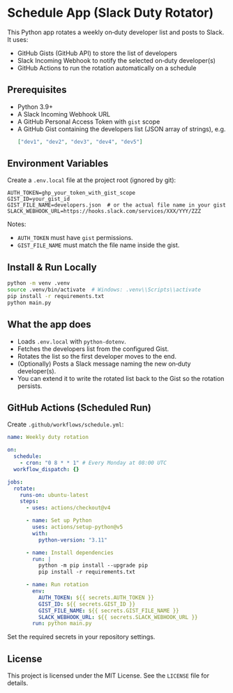 # Schedule App (Slack Duty Rotator)

This Python app rotates a weekly on‑duty developer list and posts to Slack. It uses:

- GitHub Gists (GitHub API) to store the list of developers
- Slack Incoming Webhook to notify the selected on‑duty developer(s)
- GitHub Actions to run the rotation automatically on a schedule

## Prerequisites

- Python 3.9+
- A Slack Incoming Webhook URL
- A GitHub Personal Access Token with `gist` scope
- A GitHub Gist containing the developers list (JSON array of strings), e.g.
  ```json
  ["dev1", "dev2", "dev3", "dev4", "dev5"]
  ```

## Environment Variables

Create a `.env.local` file at the project root (ignored by git):

```
AUTH_TOKEN=ghp_your_token_with_gist_scope
GIST_ID=your_gist_id
GIST_FILE_NAME=developers.json  # or the actual file name in your gist
SLACK_WEBHOOK_URL=https://hooks.slack.com/services/XXX/YYY/ZZZ
```

Notes:

- `AUTH_TOKEN` must have `gist` permissions.
- `GIST_FILE_NAME` must match the file name inside the gist.

## Install & Run Locally

```bash
python -m venv .venv
source .venv/bin/activate  # Windows: .venv\\Scripts\\activate
pip install -r requirements.txt
python main.py
```

## What the app does

- Loads `.env.local` with `python-dotenv`.
- Fetches the developers list from the configured Gist.
- Rotates the list so the first developer moves to the end.
- (Optionally) Posts a Slack message naming the new on‑duty developer(s).
- You can extend it to write the rotated list back to the Gist so the rotation persists.

## GitHub Actions (Scheduled Run)

Create `.github/workflows/schedule.yml`:

```yaml
name: Weekly duty rotation

on:
  schedule:
    - cron: "0 8 * * 1" # Every Monday at 08:00 UTC
  workflow_dispatch: {}

jobs:
  rotate:
    runs-on: ubuntu-latest
    steps:
      - uses: actions/checkout@v4

      - name: Set up Python
        uses: actions/setup-python@v5
        with:
          python-version: "3.11"

      - name: Install dependencies
        run: |
          python -m pip install --upgrade pip
          pip install -r requirements.txt

      - name: Run rotation
        env:
          AUTH_TOKEN: ${{ secrets.AUTH_TOKEN }}
          GIST_ID: ${{ secrets.GIST_ID }}
          GIST_FILE_NAME: ${{ secrets.GIST_FILE_NAME }}
          SLACK_WEBHOOK_URL: ${{ secrets.SLACK_WEBHOOK_URL }}
        run: python main.py
```

Set the required secrets in your repository settings.

## License

This project is licensed under the MIT License. See the `LICENSE` file for details.
